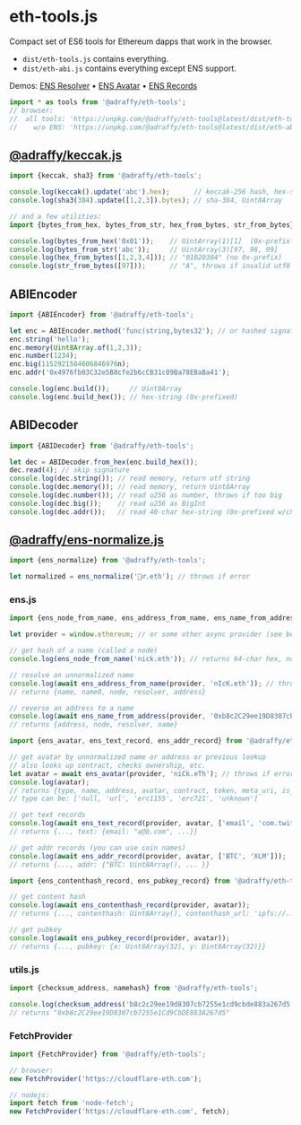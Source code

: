 # eth-tools.js
Compact set of ES6 tools for Ethereum dapps that work in the browser.

* `dist/eth-tools.js` contains everything.
* `dist/eth-abi.js` contains everything except ENS support.

Demos: [ENS Resolver](https://raffy.antistupid.com/eth/ens-resolver.html) • [ENS Avatar](https://raffy.antistupid.com/eth/ens-avatar.html) • [ENS Records](https://raffy.antistupid.com/eth/ens-records.html)

```Javascript
import * as tools from '@adraffy/eth-tools';
// browser:
//  all tools: 'https://unpkg.com/@adraffy/eth-tools@latest/dist/eth-tools.min.js'
//    w/o ENS: 'https://unpkg.com/@adraffy/eth-tools@latest/dist/eth-abi.min.js'
```

## [@adraffy/keccak.js](https://github.com/adraffy/keccak.js/)
```Javascript
import {keccak, sha3} from '@adraffy/eth-tools';

console.log(keccak().update('abc').hex);      // keccak-256 hash, hex-string, no prefix
console.log(sha3(384).update([1,2,3]).bytes); // sha-384, Uint8Array

// and a few utilities:
import {bytes_from_hex, bytes_from_str, hex_from_bytes, str_from_bytes} from '@adraffy/keccak';

console.log(bytes_from_hex('0x01'));    // UintArray(1)[1]  (0x-prefix is optional)
console.log(bytes_from_str('abc'));     // UintArray(3)[97, 98, 99]
console.log(hex_from_bytes([1,2,3,4])); // "01020304" (no 0x-prefix)
console.log(str_from_bytes([97]));      // "A", throws if invalid utf8
```

## ABIEncoder
```Javascript
import {ABIEncoder} from '@adraffy/eth-tools';

let enc = ABIEncoder.method('func(string,bytes32'); // or hashed signature
enc.string('hello');
enc.memory(Uint8Array.of(1,2,3));
enc.number(1234);
enc.big(1152921504606846976n);
enc.addr('0x4976fb03C32e5B8cfe2b6cCB31c09Ba78EBaBa41');

console.log(enc.build());     // Uint8Array
console.log(enc.build_hex()); // hex-string (0x-prefixed)
```
## ABIDecoder
```Javascript
import {ABIDecoder} from '@adraffy/eth-tools';

let dec = ABIDecoder.from_hex(enc.build_hex());
dec.read(4); // skip signature
console.log(dec.string()); // read memory, return utf string
console.log(dec.memory()); // read memory, return Uint8Array
console.log(dec.number()); // read u256 as number, throws if too big
console.log(dec.big());    // read u256 as BigInt
console.log(dec.addr());   // read 40-char hex-string (0x-prefixed w/checksum)
```

## [@adraffy/ens-normalize.js](https://github.com/adraffy/ens-normalize.js/)
```Javascript
import {ens_normalize} from '@adraffy/eth-tools';

let normalized = ens_normalize('🚴‍♂️.eth'); // throws if error
```

### ens.js
```Javascript
import {ens_node_from_name, ens_address_from_name, ens_name_from_address} from '@adraffy/eth-tools';

let provider = window.ethereum; // or some other async provider (see below)

// get hash of a name (called a node)
console.log(ens_node_from_name('nick.eth')); // returns 64-char hex, no 0x-prefix, does not normalize!

// resolve an unnormalized name
console.log(await ens_address_from_name(provider, 'nIcK.eth')); // throws if error
// returns {name, name0, node, resolver, address}

// reverse an address to a name
console.log(await ens_name_from_address(provider, '0xb8c2C29ee19D8307cb7255e1Cd9CbDE883A267d5')); // throws if error, 0x-prefix is optional
// returns {address, node, resolver, name}

import {ens_avatar, ens_text_record, ens_addr_record} from '@adraffy/eth-tools';

// get avatar by unnormalized name or address or previous lookup
// also looks up contract, checks ownership, etc. 
let avatar = await ens_avatar(provider, 'niCk.eTh'); // throws if error
console.log(avatar); 
// returns {type, name, address, avatar, contract, token, meta_uri, is_owner}
// type can be: ['null, 'url', 'erc1155', 'erc721', 'unknown']

// get text records 
console.log(await ens_text_record(provider, avatar, ['email', 'com.twitter']));
// returns {..., text: {email: "a@b.com", ...}}

// get addr records (you can use coin names)
console.log(await ens_addr_record(provider, avatar, ['BTC', 'XLM']));
// returns {..., addr: {"BTC: Uint8Array(), ... }}

import {ens_contenthash_record, ens_pubkey_record} from '@adraffy/eth-tools';

// get content hash
console.log(await ens_contenthash_record(provider, avatar));
// returns {..., contenthash: Uint8Array(), contenthash_url: 'ipfs://...'}

// get pubkey
console.log(await ens_pubkey_record(provider, avatar));
// returns {..., pubkey: {x: Uint8Array(32), y: Uint8Array(32)}}
```

### utils.js
```Javascript
import {checksum_address, namehash} from '@adraffy/eth-tools';

console.log(checksum_address('b8c2c29ee19d8307cb7255e1cd9cbde883a267d5')); 
// returns "0xb8c2C29ee19D8307cb7255e1Cd9CbDE883A267d5"
```

### FetchProvider
```Javascript
import {FetchProvider} from '@adraffy/eth-tools';

// browser:
new FetchProvider('https://cloudflare-eth.com'); 

// nodejs:
import fetch from 'node-fetch';
new FetchProvider('https://cloudflare-eth.com', fetch);